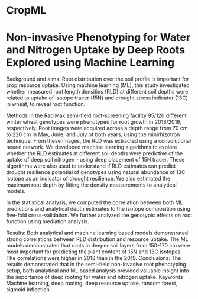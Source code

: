 # CropML
# Non-invasive Phenotyping for Water and Nitrogen Uptake by Deep Roots Explored using Machine Learning
Background and aims: 
Root distribution over the soil profile is important for crop resource uptake. Using machine learning (ML), this study investigated whether measured root length densities (RLD) at different soil depths were related to uptake of isotope tracer (15N) and drought stress indicator (13C) in wheat, to reveal root function. 

Methods
In the RadiMax semi-field root-screening facility 95/120 different winter wheat genotypes were phenotyped for root growth in 2018/2019, respectively. Root images were acquired across a depth range from 70 cm to 220 cm in May, June, and July of both years, using the minirhizotron technique. From these images, the RLD was extracted using a convolutional neural network. We developed machine learning algorithms to explore whether the RLD estimates at different soil depths were predictive of the uptake of deep soil nitrogen - using deep placement of 15N tracer. These algorithms were also used to understand if RLD estimates can predict drought resilience potential of genotypes using natural abundance of 13C isotope as an indicator of drought resilience. We also estimated the maximum root depth by fitting the density measurements to analytical models. 

In the statistical analysis, we computed the correlation between both ML predictions and analytical depth estimates to the isotope composition using five-fold cross-validation. We further analyzed the genotypic effects on root function using mediation analysis. 

Results: 
Both analytical and machine learning based models demonstrated strong correlations between RLD distribution and resource uptake. The ML models demonstrated that roots in deeper soil layers from 150-170 cm were most important for predicting the plant content of 15N and 13C isotopes. The correlations were higher in 2018 than in the 2019. 
Conclusions: 
The results demonstrated that in the semi-field non-invasive root phenotyping setup, both analytical and ML based analysis provided valuable insight into the importance of deep rooting for water and nitrogen uptake. 
Keywords
Machine learning, deep rooting, deep resource uptake, random forest, sigmoid inflection


